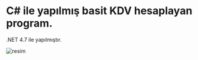 # C# ile yapılmış basit KDV hesaplayan program.
.NET 4.7 ile yapılmıştır.

![resim](https://user-images.githubusercontent.com/70298812/172052650-751b57ad-a63b-488b-9785-ac460e03d2f3.png)
